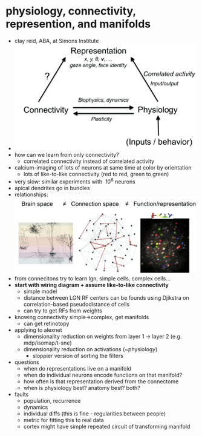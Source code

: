 # physiology, connectivity, represention, and manifolds

- clay reid, ABA, at Simons Institute
- ![Screen Shot 2018-09-03 at 7.06.46 PM](assets/neuro_representations.png)
- how can we learn from only connectivity?
  - correlated connectivity instead of correlated activity
- calcium-imaging of lots of neurons at same time at color by orientation
  - lots of like-to-like connectivity (red to red, green to green)
- very slow: similar experiments with $~10^6$ neurons
- apical dendrites go in bundles
- relationships: ![Screen Shot 2018-09-03 at 7.29.27 PM](assets/neural_spaces.png)
- from connecitons try to learn lgn, simple cells, complex cells...
- **start with wiring diagram + assume like-to-like connectivity**
  - simple model
  - distance between LGN RF centers can be founds using Djikstra on correlation-based pseudodistance of cells
  - can try to get RFs from weights
- knowing connectivity simple->complex, get manifolds
  - can get retinotopy
- applying to alexnet
  - dimensionality reduction on weights from layer 1 -> layer 2 (e.g. mdp/isomap/t-sne)
  - dimensionality reduction on activations (~physiology)
    - sloppier version of sorting the filters
- questions
  - when do representations live on a manifold
  - when do individual neurons encode functions on that manifold?
  - how often is that representation derived from the connectome
  - when is physiology best? anatomy best? both?
- faults
  - population, recurrence
  - dynamics
  - individual diffs (this is fine - regularities between people)
  - metric for fitting this to real data
  - cortex might have simple repeated circuit of transforming manifold